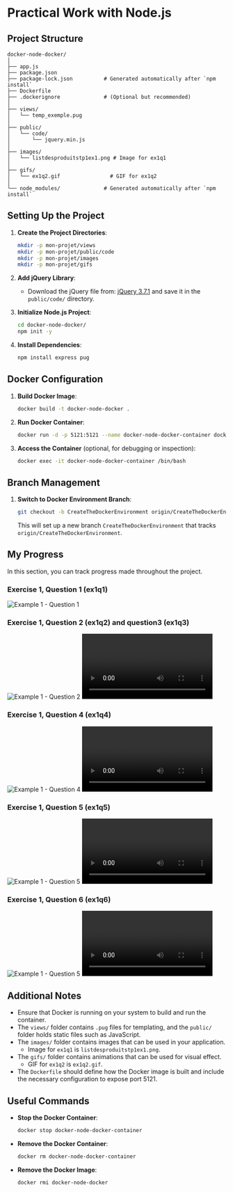 # Practical Work with Node.js

## Project Structure

```
docker-node-docker/
│
├── app.js
├── package.json
├── package-lock.json          # Generated automatically after `npm install`
├── Dockerfile
├── .dockerignore              # (Optional but recommended)
│
├── views/
│   └── temp_exemple.pug
│
├── public/
│   └── code/
│       └── jquery.min.js
│
├── images/
│   └── listdesproduitstp1ex1.png # Image for ex1q1
│
├── gifs/
│   └── ex1q2.gif                # GIF for ex1q2
│
└── node_modules/              # Generated automatically after `npm install`
```

## Setting Up the Project

1. **Create the Project Directories**:
   ```sh
   mkdir -p mon-projet/views
   mkdir -p mon-projet/public/code
   mkdir -p mon-projet/images
   mkdir -p mon-projet/gifs
   ```

2. **Add jQuery Library**: 
   - Download the jQuery file from: [jQuery 3.7.1](https://cdnjs.cloudflare.com/ajax/libs/jquery/3.7.1/jquery.min.js) and save it in the `public/code/` directory.

3. **Initialize Node.js Project**:
   ```sh
   cd docker-node-docker/
   npm init -y
   ```

4. **Install Dependencies**:
   ```sh
   npm install express pug
   ```

## Docker Configuration

1. **Build Docker Image**:
   ```sh
   docker build -t docker-node-docker .
   ```

2. **Run Docker Container**:
   ```sh
   docker run -d -p 5121:5121 --name docker-node-docker-container docker-node-docker
   ```

3. **Access the Container** (optional, for debugging or inspection):
   ```sh
   docker exec -it docker-node-docker-container /bin/bash
   ```

## Branch Management

1. **Switch to Docker Environment Branch**:
   ```sh
   git checkout -b CreateTheDockerEnvironment origin/CreateTheDockerEnvironment
   ```
   
   This will set up a new branch `CreateTheDockerEnvironment` that tracks `origin/CreateTheDockerEnvironment`.

## My Progress

In this section, you can track progress made throughout the project.

### Exercise 1, Question 1 (ex1q1)
![Example 1 - Question 1](images/listedesproduitstp1ex1.png)

### Exercise 1, Question 2 (ex1q2) and question3 (ex1q3)
![Example 1 - Question 2](gifs/ex1q2.gif)
![Example 1 - Question 2](gifs/listedesproduitsex1q2.mp4)

### Exercise 1, Question 4 (ex1q4)
![Example 1 - Question 4](gifs/ex1q4.gif)
![Example 1 - Question 4](gifs/ex1q4.mp4)

### Exercise 1, Question 5 (ex1q5)
![Example 1 - Question 5](gifs/ex1q5.gif)
![Example 1 - Question 5](gifs/ex1q5.mp4)

### Exercise 1, Question 6 (ex1q6)
![Example 1 - Question 5](gifs/ex1q6.gif)
![Example 1 - Question 5](gifs/ex1q6.mp4)

## Additional Notes

- Ensure that Docker is running on your system to build and run the container.
- The `views/` folder contains `.pug` files for templating, and the `public/` folder holds static files such as JavaScript.
- The `images/` folder contains images that can be used in your application.
  - Image for `ex1q1` is `listdesproduitstp1ex1.png`.
- The `gifs/` folder contains animations that can be used for visual effect.
  - GIF for `ex1q2` is `ex1q2.gif`.
- The `Dockerfile` should define how the Docker image is built and include the necessary configuration to expose port 5121.

## Useful Commands

- **Stop the Docker Container**:
  ```sh
  docker stop docker-node-docker-container
  ```

- **Remove the Docker Container**:
  ```sh
  docker rm docker-node-docker-container
  ```

- **Remove the Docker Image**:
  ```sh
  docker rmi docker-node-docker
  